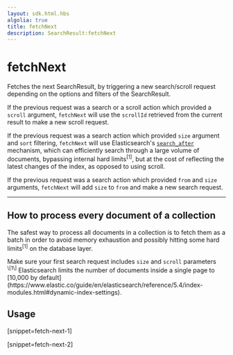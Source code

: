 ```yaml
---
layout: sdk.html.hbs
algolia: true
title: fetchNext
description: SearchResult:fetchNext
---
```


  

# fetchNext
Fetches the next SearchResult, by triggering a new search/scroll request depending on the options and filters of the SearchResult.

If the previous request was a search or a scroll action which provided a `scroll` argument,
`fetchNext` will use the `scrollId` retrieved from the current result to make a new scroll request.

If the previous request was a search action which provided `size` argument and `sort` filtering,
`fetchNext` will use Elasticsearch's [`search_after`](https://www.elastic.co/guide/en/elasticsearch/reference/master/search-request-search-after.html) mechanism, which can efficiently search through a large volume of documents, bypassing internal hard limits<sup>\[1\]</sup>,
but at the cost of reflecting the latest changes of the index, as opposed to using scroll.

If the previous request was a search action which provided `from` and `size` arguments,
`fetchNext` will add `size` to `from` and make a new search request.

---

## How to process every document of a collection
The safest way to process all documents in a collection is to fetch them as a batch in order to avoid memory exhaustion and possibly hitting some hard limits<sup>\[1\]</sup> on the database layer.

<aside class="warning">Make sure your first search request includes <code>size</code> and <code>scroll</code> parameters</aside>

<aside class="notice"><sup>\[1\]</sup> Elasticsearch limits the number of documents inside a single page to [10,000 by default](https://www.elastic.co/guide/en/elasticsearch/reference/5.4/index-modules.html#dynamic-index-settings).</aside>

## Usage

[snippet=fetch-next-1]

[snippet=fetch-next-2]
